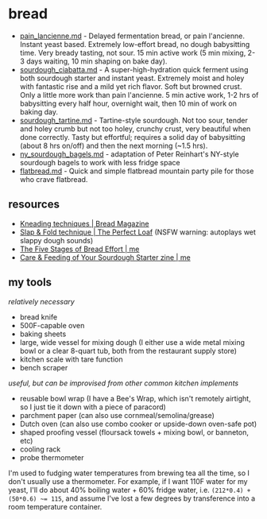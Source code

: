 # bread
+ [pain_lancienne.md](pain_lancienne.md) - Delayed fermentation bread, or pain l'ancienne. Instant yeast based. Extremely low-effort bread, no dough babysitting time. Very bready tasting, not sour. 15 min active work (5 min mixing, 2-3 days waiting, 10 min shaping on bake day).
+ [sourdough_ciabatta.md](sourdough_ciabatta.md) - A super-high-hydration quick ferment using both sourdough starter and instant yeast. Extremely moist and holey with fantastic rise and a mild yet rich flavor. Soft but browned crust. Only a little more work than pain l'ancienne. 5 min active work, 1-2 hrs of babysitting every half hour, overnight wait, then 10 min of work on baking day.
+ [sourdough_tartine.md](sourdough_tartine.md) - Tartine-style sourdough. Not too sour, tender and holey crumb but not too holey, crunchy crust, very beautiful when done correctly. Tasty but effortful; requires a solid day of babysitting (about 8 hrs on/off) and then the next morning (~1.5 hrs).
+ [ny_sourdough_bagels.md](ny_sourdough_bagels.md) - adaptation of Peter Reinhart's NY-style sourdough bagels to work with less fridge space
+ [flatbread.md](flatbread.md) - Quick and simple flatbread mountain party pile for those who crave flatbread.


## resources

+ [Kneading techniques | Bread Magazine](https://bread-magazine.com/kneading-technique-roundup/)
+ [Slap & Fold technique | The Perfect Loaf](https://www.theperfectloaf.com/guides/slap-and-fold/) (NSFW warning: autoplays wet slappy dough sounds)
+ [The Five Stages of Bread Effort | me](https://medium.com/@rhetoricize/the-five-stages-of-bread-effort-1190cd8b2d97)
+ [Care & Feeding of Your Sourdough Starter zine | me](https://skollipsism.gumroad.com/l/sourdough-starter)


## my tools
*relatively necessary*

+ bread knife
+ 500F-capable oven
+ baking sheets
+ large, wide vessel for mixing dough (I either use a wide metal mixing bowl or a clear 8-quart tub, both from the restaurant supply store)
+ kitchen scale with tare function
+ bench scraper

*useful, but can be improvised from other common kitchen implements*

+ reusable bowl wrap (I have a Bee's Wrap, which isn't remotely airtight, so I just tie it down with a piece of paracord)
+ parchment paper (can also use cornmeal/semolina/grease)
+ Dutch oven (can also use combo cooker or upside-down oven-safe pot)
+ shaped proofing vessel (floursack towels + mixing bowl, or banneton, etc)
+ cooling rack
+ probe thermometer

I'm used to fudging water temperatures from brewing tea all the time, so I don't usually use a thermometer. For example, if I want 110F water for my yeast, I'll do about 40% boiling water + 60% fridge water, i.e. `(212*0.4) + (50*0.6) ~= 115`, and assume I've lost a few degrees by transference into a room temperature container.
